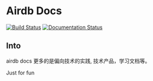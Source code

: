 Airdb Docs
========================

[![Build Status](https://travis-ci.org/airdb/docs.svg?branch=master)](https://travis-ci.org/airdb/docs.svg?branch=master)
[![Documentation Status](https://readthedocs.org/projects/airdb/badge/?version=latest)](http://airdb.readthedocs.io/zh/latest/?badge=latest)

Into
-------

airdb docs 更多的是偏向技术的实践, 技术产品，学习文档等。

Just for fun
